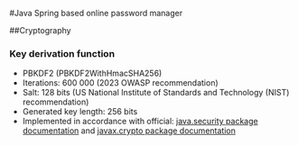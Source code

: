 #Java Spring based online password manager

##Cryptography
### Key derivation function
- PBKDF2 (PBKDF2WithHmacSHA256)
- Iterations: 600 000 (2023 OWASP recommendation)
- Salt: 128 bits (US National Institute of Standards and Technology (NIST) recommendation)
- Generated key length: 256 bits
- Implemented in accordance with official: [java.security package documentation](https://docs.oracle.com/javase/8/docs/api/java/security/package-summary.html) and [javax.crypto package documentation](https://docs.oracle.com/javase/8/docs/api/javax/crypto/package-summary.html)
